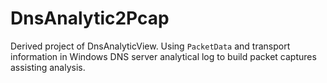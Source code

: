 # DnsAnalytic2Pcap

Derived project of DnsAnalyticView. Using `PacketData` and transport information in Windows DNS server analytical log to build packet captures assisting analysis.